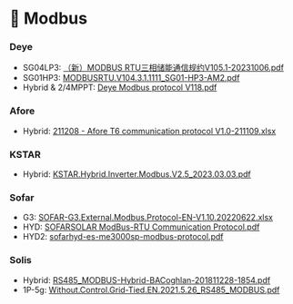 # 🚌 Modbus

### Deye
- SG04LP3:
[（新）MODBUS RTU三相储能通信规约V105.1-20231006.pdf](https://github.com/user-attachments/files/16798469/MODBUS.RTU.V105.1-20231006.pdf)  
- SG01HP3: 
[MODBUSRTU.V104.3.1.1111_SG01-HP3-AM2.pdf](https://github.com/user-attachments/files/16597916/MODBUSRTU.V104.3.1.1111_SG01-HP3-AM2.pdf)  
- Hybrid & 2/4MPPT:
[Deye Modbus protocol V118.pdf](https://github.com/user-attachments/files/16597960/Deye.Modbus.protocol.V118.pdf)  

### Afore
- Hybrid: [211208 - Afore T6 communication protocol V1.0-211109.xlsx](https://github.com/user-attachments/files/17139137/211208.-.Afore.T6.communication.protocol.V1.0-211109.xlsx)

### KSTAR
- Hybrid: [KSTAR.Hybrid.Inverter.Modbus.V2.5_2023.03.03.pdf](https://github.com/user-attachments/files/16649915/KSTAR.Hybrid.Inverter.Modbus.V2.5_2023.03.03.pdf)

### Sofar
- G3: 
[SOFAR-G3.External.Modbus.Protocol-EN-V1.10.20220622.xlsx](https://github.com/user-attachments/files/17180102/SOFAR-G3.External.Modbus.Protocol-EN-V1.10.20220622.xlsx)
- HYD: 
[SOFARSOLAR ModBus-RTU Communication Protocol.pdf](https://github.com/user-attachments/files/16641716/SOFARSOLAR.ModBus-RTU.Communication.Protocol.pdf)
- HYD2:
[sofarhyd-es-me3000sp-modbus-protocol.pdf](https://github.com/user-attachments/files/16822163/sofarhyd-es-me3000sp-modbus-protocol.pdf)

### Solis
- Hybrid: 
[RS485_MODBUS-Hybrid-BACoghlan-201811228-1854.pdf](https://github.com/user-attachments/files/16650051/RS485_MODBUS-Hybrid-BACoghlan-201811228-1854.pdf)
- 1P-5g: [Without.Control.Grid-Tied.EN.2021.5.26_RS485_MODBUS.pdf](https://github.com/user-attachments/files/16645937/Without.Control.Grid-Tied.EN.2021.5.26_RS485_MODBUS.pdf)  
